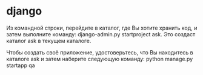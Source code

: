 # django

Из командной строки, перейдите в каталог, где Вы хотите хранить код, и затем выполните команду:
django-admin.py startproject ask. 
Это создаст каталог ask в текущем каталоге.

Чтобы создать своё приложение, удостоверьтесь, что Вы находитесь в каталоге  ask и затем наберите следующую команду:
python manage.py startapp qa
